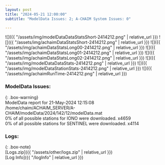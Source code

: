 ```yaml
---
layout: post
title: "2024-05-21 12:00:00"
subtitle: "ModelData Issues: 2; A-CHAIM System Issues: 0"

---
```


![]({{ "/assets/img/modelDataDataStatsShort-2414212.png" | relative_url }})
![]({{ "/assets/img/achaimDataStatsShort-2414212.png" | relative_url }})
![]({{ "/assets/img/achaimDataStatsLong00-2414212.png" | relative_url }})
![]({{ "/assets/img/achaimDataStatsLong01-2414212.png" | relative_url }})
![]({{ "/assets/img/achaimDataStatsLong02-2414212.png" | relative_url }})
![]({{ "/assets/img/modelDataDataStats-2414212.png" | relative_url }})
![]({{ "/assets/img/modelDataStationStats-2414212.png" | relative_url }})
![]({{ "/assets/img/achaimRunTime-2414212.png" | relative_url }})


### ModelData Issues:  
  
{: .box-warning}  
 ModelData report for 21-May-2024 12:15:08   
 /home/chaim/ACHAIM_SERVER/A-CHAIM/modelData/2024/142/12/modelData.mat   
 0% of all possible stations for IONO were downloaded. x4659   
 0% of all possible stations for SENTINEL were downloaded. x4114   
  


### Logs:  
  
{: .box-note}  
[Logs.zip]({{ "/assets/other/logs.zip" | relative_url }})  
[Log Info]({{ "/logInfo" | relative_url }})  
